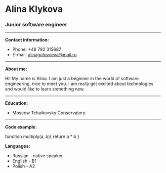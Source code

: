 # Alina Klykova

### Junior software engineer 

---

**Contact information:**

- Phone: +48 792 315687
- E-mail: alinagotovceva@mail.ru

---

**About me:**

Hi! My name is Alina. I am just a beginner in the world of software engineering, nice to meet you. I am really get excited about technologies and would like to learn something new. 

---

 **Education:**

 - Moscow Tchaikovsky Conservatory
  
  ---

**Code example:**

function multiply(a, b){
 return a * b
} 


**Languages:**

- Russian - native speaker
- English - B1
- Polish - A2
